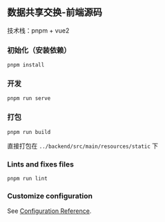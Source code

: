## 数据共享交换-前端源码

技术栈：pnpm + vue2

### 初始化（安装依赖）

```
pnpm install
```

### 开发

```
pnpm run serve
```

### 打包

```
pnpm run build
```
直接打包在 `../backend/src/main/resources/static` 下

### Lints and fixes files

```
pnpm run lint
```

### Customize configuration

See [Configuration Reference](https://cli.vuejs.org/config/).
